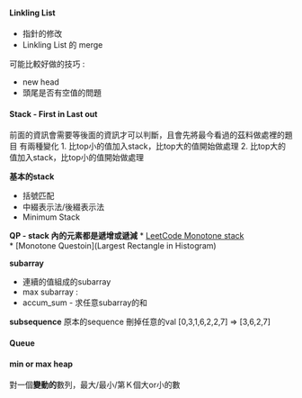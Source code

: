 #### Linkling List
* 指針的修改
* Linkling List 的 merge

可能比較好做的技巧 :
* new head
* 頭尾是否有空值的問題


#### Stack - First in Last out
前面的資訊會需要等後面的資訊才可以判斷，且會先將最今看過的茲料做處裡的題目
有兩種變化 1. 比top小的值加入stack，比top大的值開始做處理 2. 比top大的值加入stack，比top小的值開始做處理

**基本的stack**
* 括號匹配
* 中綴表示法/後綴表示法
* Minimum Stack 


**QP - stack 內的元素都是遞增或遞減**
    * [LeetCode Monotone stack](https://www.cnblogs.com/grandyang/p/8887985.html)  
    * [Monotone Questoin](Largest Rectangle in Histogram)


**subarray**
* 連續的值組成的subarray
* max subarray : 
* accum_sum - 求任意subarray的和

**subsequence**
原本的sequence 刪掉任意的val
[0,3,1,6,2,2,7] => [3,6,2,7]


#### Queue 
 
#### min or max heap
對一個**變動的**數列，最大/最小/第Ｋ個大or小的數